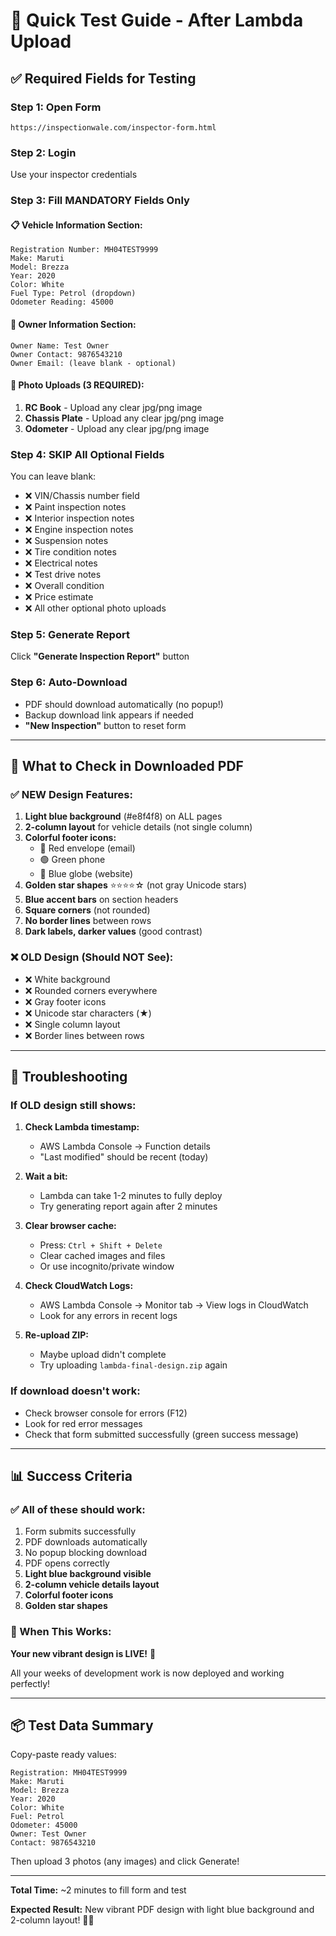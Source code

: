 # 🚀 Quick Test Guide - After Lambda Upload

## ✅ Required Fields for Testing

### Step 1: Open Form
```
https://inspectionwale.com/inspector-form.html
```

### Step 2: Login
Use your inspector credentials

### Step 3: Fill MANDATORY Fields Only

#### 📋 Vehicle Information Section:
```
Registration Number: MH04TEST9999
Make: Maruti
Model: Brezza
Year: 2020
Color: White
Fuel Type: Petrol (dropdown)
Odometer Reading: 45000
```

#### 👤 Owner Information Section:
```
Owner Name: Test Owner
Owner Contact: 9876543210
Owner Email: (leave blank - optional)
```

#### 📸 Photo Uploads (3 REQUIRED):
1. **RC Book** - Upload any clear jpg/png image
2. **Chassis Plate** - Upload any clear jpg/png image  
3. **Odometer** - Upload any clear jpg/png image

### Step 4: SKIP All Optional Fields
You can leave blank:
- ❌ VIN/Chassis number field
- ❌ Paint inspection notes
- ❌ Interior inspection notes
- ❌ Engine inspection notes
- ❌ Suspension notes
- ❌ Tire condition notes
- ❌ Electrical notes
- ❌ Test drive notes
- ❌ Overall condition
- ❌ Price estimate
- ❌ All other optional photo uploads

### Step 5: Generate Report
Click **"Generate Inspection Report"** button

### Step 6: Auto-Download
- PDF should download automatically (no popup!)
- Backup download link appears if needed
- **"New Inspection"** button to reset form

---

## 🎨 What to Check in Downloaded PDF

### ✅ NEW Design Features:
1. **Light blue background** (#e8f4f8) on ALL pages
2. **2-column layout** for vehicle details (not single column)
3. **Colorful footer icons:**
   - 🔴 Red envelope (email)
   - 🟢 Green phone
   - 🔵 Blue globe (website)
4. **Golden star shapes** ⭐⭐⭐⭐☆ (not gray Unicode stars)
5. **Blue accent bars** on section headers
6. **Square corners** (not rounded)
7. **No border lines** between rows
8. **Dark labels, darker values** (good contrast)

### ❌ OLD Design (Should NOT See):
- ❌ White background
- ❌ Rounded corners everywhere
- ❌ Gray footer icons
- ❌ Unicode star characters (★)
- ❌ Single column layout
- ❌ Border lines between rows

---

## 🐛 Troubleshooting

### If OLD design still shows:

1. **Check Lambda timestamp:**
   - AWS Lambda Console → Function details
   - "Last modified" should be recent (today)

2. **Wait a bit:**
   - Lambda can take 1-2 minutes to fully deploy
   - Try generating report again after 2 minutes

3. **Clear browser cache:**
   - Press: `Ctrl + Shift + Delete`
   - Clear cached images and files
   - Or use incognito/private window

4. **Check CloudWatch Logs:**
   - AWS Lambda Console → Monitor tab → View logs in CloudWatch
   - Look for any errors in recent logs

5. **Re-upload ZIP:**
   - Maybe upload didn't complete
   - Try uploading `lambda-final-design.zip` again

### If download doesn't work:
- Check browser console for errors (F12)
- Look for red error messages
- Check that form submitted successfully (green success message)

---

## 📊 Success Criteria

### ✅ All of these should work:
1. Form submits successfully
2. PDF downloads automatically
3. No popup blocking download
4. PDF opens correctly
5. **Light blue background visible**
6. **2-column vehicle details layout**
7. **Colorful footer icons**
8. **Golden star shapes**

### 🎉 When This Works:
**Your new vibrant design is LIVE!** 🎊

All your weeks of development work is now deployed and working perfectly!

---

## 📦 Test Data Summary

Copy-paste ready values:

```
Registration: MH04TEST9999
Make: Maruti
Model: Brezza
Year: 2020
Color: White
Fuel: Petrol
Odometer: 45000
Owner: Test Owner
Contact: 9876543210
```

Then upload 3 photos (any images) and click Generate!

---

**Total Time:** ~2 minutes to fill form and test

**Expected Result:** New vibrant PDF design with light blue background and 2-column layout! 🎨✨
